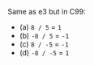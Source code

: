 Same as e3 but in C99:
- (a) `8 / 5` = `1`
- (b) `-8 / 5` = `-1`
- (c) `8 / -5` = `-1`
- (d) `-8 / -5` = `1`
